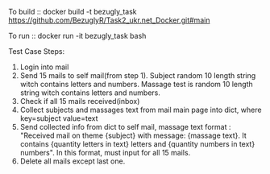 To build :: docker build -t bezugly_task https://github.com/BezuglyR/Task2_ukr.net_Docker.git#main

To run   :: docker run -it bezugly_task bash

Test Case Steps:
 1. Login into mail
 2. Send 15 mails to self mail(from step 1). Subject random 10 length string witch contains letters and numbers.
     Massage test is random 10 length string witch contains letters and numbers.
 3. Check if all 15 mails received(inbox)
 4. Collect subjects and massages text from mail main page into dict, where key=subject value=text
 5. Send collected info from dict to self mail, massage text format : "Received mail on theme {subject}
     with message: {massage text}. It contains {quantity letters in text} letters and {quantity numbers in text}
     numbers". In this format, must input for all 15 mails.
 6. Delete all mails except last one.

